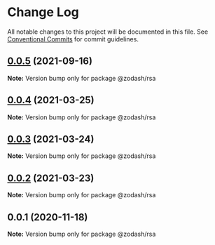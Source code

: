 # Change Log

All notable changes to this project will be documented in this file.
See [Conventional Commits](https://conventionalcommits.org) for commit guidelines.

## [0.0.5](https://github.com/zcorky/zodash/compare/@zodash/rsa@0.0.4...@zodash/rsa@0.0.5) (2021-09-16)

**Note:** Version bump only for package @zodash/rsa





## [0.0.4](https://github.com/zcorky/zodash/compare/@zodash/rsa@0.0.3...@zodash/rsa@0.0.4) (2021-03-25)

**Note:** Version bump only for package @zodash/rsa





## [0.0.3](https://github.com/zcorky/zodash/compare/@zodash/rsa@0.0.2...@zodash/rsa@0.0.3) (2021-03-24)

**Note:** Version bump only for package @zodash/rsa





## [0.0.2](https://github.com/zcorky/zodash/compare/@zodash/rsa@0.0.1...@zodash/rsa@0.0.2) (2021-03-23)

**Note:** Version bump only for package @zodash/rsa





## 0.0.1 (2020-11-18)

**Note:** Version bump only for package @zodash/rsa
